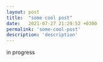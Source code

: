 ```yaml
---
layout: post
title:  "some cool post"
date:   2021-07-27 21:29:52 +0300
permalink: 'some-cool-post'
description: 'description'
---
```


in progress
